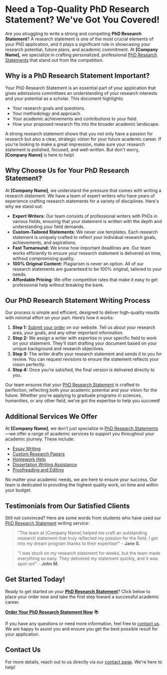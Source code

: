 # Need a Top-Quality PhD Research Statement? We've Got You Covered!

Are you struggling to write a strong and compelling **PhD Research Statement**? A research statement is one of the most crucial elements of your PhD application, and it plays a significant role in showcasing your research potential, future plans, and academic commitment. At **[Company Name]**, we specialize in crafting personalized, professional [PhD Research Statements](https://tinyurl.com/topessay?keyword=phd+research+statement) that stand out from the competition.

## Why is a PhD Research Statement Important?

Your PhD Research Statement is an essential part of your application that gives admissions committees an understanding of your research interests and your potential as a scholar. This document highlights:

- Your research goals and questions.
- Your methodology and approach.
- Your academic achievements and contributions to your field.
- How your proposed research fits into the broader academic landscape.

A strong research statement shows that you not only have a passion for research but also a clear, strategic vision for your future academic career. If you're looking to make a great impression, make sure your research statement is polished, focused, and well-written. But don't worry, **[Company Name]** is here to help!

## Why Choose Us for Your PhD Research Statement?

At **[Company Name]**, we understand the pressure that comes with writing a research statement. We have a team of expert writers who have years of experience crafting research statements for a variety of disciplines. Here's why we stand out:

- **Expert Writers:** Our team consists of professional writers with PhDs in various fields, ensuring that your statement is written with the depth and understanding your field demands.
- **Custom-Tailored Statements:** We never use templates. Each research statement is uniquely crafted to reflect your individual research goals, achievements, and aspirations.
- **Fast Turnaround:** We know how important deadlines are. Our team works efficiently to ensure your research statement is delivered on time, without compromising quality.
- **100% Original Content:** Plagiarism is never an option. All of our research statements are guaranteed to be 100% original, tailored to your needs.
- **Affordable Pricing:** We offer competitive rates that make it easy to get professional help without breaking the bank.

## Our PhD Research Statement Writing Process

Our process is simple and efficient, designed to deliver high-quality results with minimal effort on your part. Here’s how it works:

1. **Step 1:** [Submit your order](https://tinyurl.com/topessay?keyword=phd+research+statement) on our website. Tell us about your research area, your goals, and any other important information.
2. **Step 2:** We assign a writer with expertise in your specific field to work on your statement. They’ll start drafting your document based on your unique background and research objectives.
3. **Step 3:** The writer drafts your research statement and sends it to you for review. You can request revisions to ensure the statement reflects your vision perfectly.
4. **Step 4:** Once you’re satisfied, the final version is delivered directly to you.

Our team ensures that your [PhD Research Statement](https://tinyurl.com/topessay?keyword=phd+research+statement) is crafted to perfection, reflecting both your academic potential and your vision for the future. Whether you're applying to graduate programs in sciences, humanities, or any other field, we’ve got the expertise to help you succeed!

## Additional Services We Offer

At **[Company Name]**, we don’t just specialize in [PhD Research Statements](https://tinyurl.com/topessay?keyword=phd+research+statement)—we offer a range of academic services to support you throughout your academic journey. These include:

- [Essay Writing](https://tinyurl.com/topessay?keyword=phd+research+statement)
- [Custom Research Papers](https://tinyurl.com/topessay?keyword=phd+research+statement)
- [Homework Help](https://tinyurl.com/topessay?keyword=phd+research+statement)
- [Dissertation Writing Assistance](https://tinyurl.com/topessay?keyword=phd+research+statement)
- [Proofreading and Editing](https://tinyurl.com/topessay?keyword=phd+research+statement)

No matter your academic needs, we are here to ensure your success. Our team is dedicated to providing the highest quality work, on time and within your budget.

## Testimonials from Our Satisfied Clients

Still not convinced? Here are some words from students who have used our [PhD Research Statement](https://tinyurl.com/topessay?keyword=phd+research+statement) writing service:

> "The team at [Company Name] helped me craft an outstanding research statement that truly reflected my passion for the field. I got into my dream program thanks to their expertise!" - **Jane S.**

> "I was stuck on my research statement for weeks, but the team made everything so easy. They delivered my statement quickly, and it was spot-on!" - **John M.**

## Get Started Today!

Ready to get started on your [**PhD Research Statement**](https://tinyurl.com/topessay?keyword=phd+research+statement)? Click below to place your order now and take the first step toward a successful academic career.

[**Order Your PhD Research Statement Now**](https://tinyurl.com/topessay?keyword=phd+research+statement) 📚

If you have any questions or need more information, feel free to [contact us](https://tinyurl.com/topessay?keyword=phd+research+statement). We are happy to assist you and ensure you get the best possible result for your application.

## Contact Us

For more details, reach out to us directly via our [contact page](https://tinyurl.com/topessay?keyword=phd+research+statement). We're here to help!
